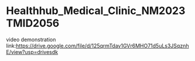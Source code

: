# Healthhub_Medical_Clinic_NM2023TMID2056
video demonstration link:https://drive.google.com/file/d/125qrmTdav1GVr6MHO71d5uLs3JSqznhE/view?usp=drivesdk
